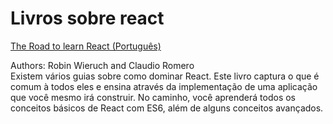 # Livros sobre react
<a href="https://leanpub.com/the-road-to-learn-react-portuguese">The Road to learn React (Português)</a>
<p> Authors: Robin Wieruch and Claudio Romero <br>
Existem vários guias sobre como dominar React. Este livro captura o que é comum à todos eles e ensina através da implementação de uma aplicação que você mesmo irá construir. No caminho, você aprenderá todos os conceitos básicos de React com ES6, além de alguns conceitos avançados.</p>
